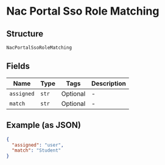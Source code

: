 
# Nac Portal Sso Role Matching

## Structure

`NacPortalSsoRoleMatching`

## Fields

| Name | Type | Tags | Description |
|  --- | --- | --- | --- |
| `assigned` | `str` | Optional | - |
| `match` | `str` | Optional | - |

## Example (as JSON)

```json
{
  "assigned": "user",
  "match": "Student"
}
```

